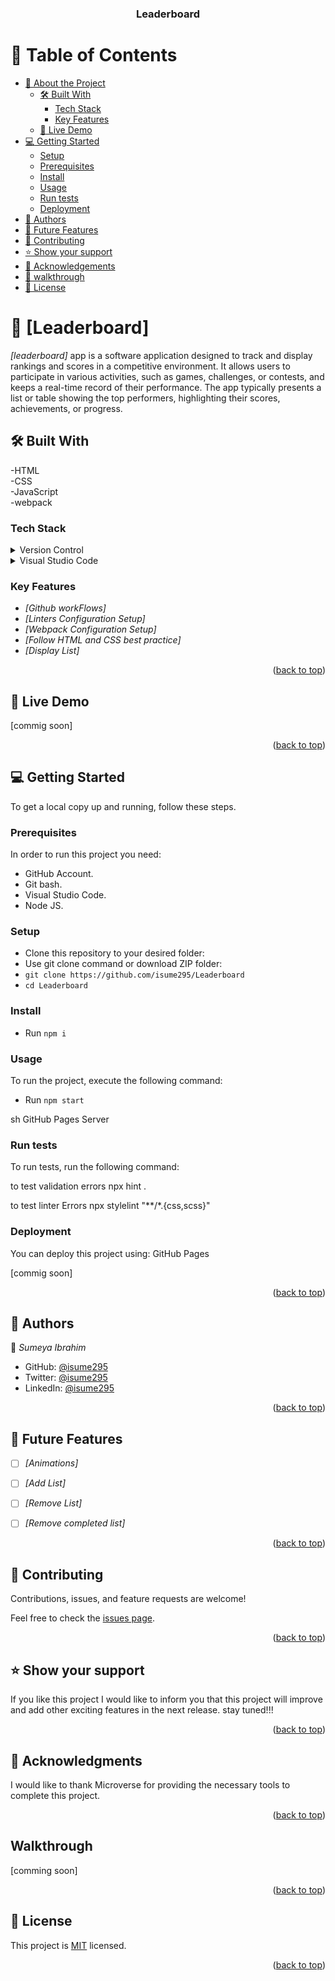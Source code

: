<a name="readme-top"></a>
<div align="center">
  <h3><b>Leaderboard</b></h3>
</div>

# :green_book: Table of Contents
- [:book: About the Project](#about-project)
  - [:hammer_and_wrench: Built With](#built-with)
    - [Tech Stack](#tech-stack)
    - [Key Features](#key-features)
  - [:rocket: Live Demo](#live-demo)
- [:computer: Getting Started](#getting-started)
  - [Setup](#setup)
  - [Prerequisites](#prerequisites)
  - [Install](#install)
  - [Usage](#usage)
  - [Run tests](#run-tests)
  - [Deployment](#triangular_flag_on_post-deployment)
- [:busts_in_silhouette: Authors](#authors)
- [:telescope: Future Features](#future-features)
- [🤝 Contributing](#contributing)
- [⭐️ Show your support](#support)
- [🙏 Acknowledgements](#acknowledgements)
- [🙏 walkthrough](#walkthrough)
- [:memo: License](#license)

# :book: [Leaderboard] <a name="about-project"></a>
*[leaderboard]* app is a software application designed to track and display rankings and scores in a competitive environment. It allows users to participate in various activities, such as games, challenges, or contests, and keeps a real-time record of their performance. The app typically presents a list or table showing the top performers, highlighting their scores, achievements, or progress.

## :hammer_and_wrench: Built With <a name="built-with"></a>
-HTML
<br/>
-CSS
<br/>
-JavaScript
<br/>
-webpack
### Tech Stack <a name="tech-stack"></a>
<details>
  <summary>Version Control</summary>
  <ul>
    <li><a href="https://github.com/">Git Hub</a></li>
  </ul>
</details>
<details>
  <summary>Visual Studio Code</summary>
  <ul>
    <li><a href="https://code.visualstudio.com/">Visual Studio Code</a></li>
  </ul>
</details>

<!-- Features -->
### Key Features <a name="key-features"></a>

- *[Github workFlows]*
- *[Linters Configuration Setup]*
- *[Webpack Configuration Setup]*
- *[Follow HTML and CSS best practice]*
- *[Display List]*
 




<p align="right">(<a href="#readme-top">back to top</a>)</p>

<!-- LIVE DEMO -->
## :rocket: Live Demo <a name="live-demo"></a>
[commig soon]
<p align="right">(<a href="#readme-top">back to top</a>)</p>

<!-- GETTING STARTED -->
## 💻 Getting Started <a name="getting-started"></a>
To get a local copy up and running, follow these steps.

### Prerequisites
In order to run this project you need:
- GitHub Account.
- Git bash.
- Visual Studio Code.
- Node JS.

### Setup
- Clone this repository to your desired folder:
- Use git clone command or download ZIP folder:
- `git clone https://github.com/isume295/Leaderboard`
- `cd Leaderboard`

### Install
- Run `npm i`

### Usage
To run the project, execute the following command:
- Run `npm start`

sh
  GitHub Pages Server

### Run tests
To run tests, run the following command:
 
 to test validation errors
 npx hint . 
 
 to test linter Errors
 npx stylelint "**/*.{css,scss}"

### Deployment
You can deploy this project using:
GitHub Pages

[commig soon]

<p align="right">(<a href="#readme-top">back to top</a>)</p>

<!-- AUTHORS -->
## :busts_in_silhouette: Authors <a name="authors"></a>

:bust_in_silhouette: *Sumeya Ibrahim*

- GitHub: [@isume295](https://github.com/isume295/)
- Twitter: [@isume295](https://twitter.com/isume295)
- LinkedIn: [@isume295](https://www.linkedin.com/in/sumeya-ibrahim-109002232)

<p align="right">(<a href="#readme-top">back to top</a>)</p>

<!-- FUTURE FEATURES -->
## :telescope: Future Features <a name="future-features"></a>

- [ ] *[Animations]*
- [ ] *[Add List]*
- [ ] *[Remove List]*
- [ ] *[Remove completed list]*



<p align="right">(<a href="#readme-top">back to top</a>)</p>

<!-- CONTRIBUTING -->

## 🤝 Contributing <a name="contributing"></a>

Contributions, issues, and feature requests are welcome!

Feel free to check the [issues page](https://github.com/isume295/leaderboard/issues).

<p align="right">(<a href="#readme-top">back to top</a>)</p>

<!-- SUPPORT -->

## ⭐️ Show your support <a name="support"></a>

If you like this project I would like to inform you that this project will improve and add other exciting features in the next release. stay tuned!!!

<p align="right">(<a href="#readme-top">back to top</a>)</p>

<!-- ACKNOWLEDGEMENTS -->

## 🙏 Acknowledgments <a name="acknowledgements"></a>

I would like to thank Microverse for providing the necessary tools to complete this project.

<p align="right">(<a href="#readme-top">back to top</a>)</p>

<!-- walkthrough -->

##  Walkthrough <a name="walkthrough"></a>

 [comming soon]

<p align="right">(<a href="#readme-top">back to top</a>)</p>



<!-- LICENSE -->

## :memo: License <a name="license"></a>
This project is [MIT](./LICENSE) licensed.
<p align="right">(<a href="#readme-top">back to top</a>)</p>
